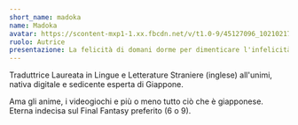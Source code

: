 ```yaml
---
short_name: madoka
name: Madoka
avatar: https://scontent-mxp1-1.xx.fbcdn.net/v/t1.0-9/45127096_10210217295828603_3709235968457310208_n.jpg?_nc_cat=100&_nc_ht=scontent-mxp1-1.xx&oh=8d77881f62e9a1609c05ae4fe57a4f1d&oe=5C6E478E
ruolo: Autrice
presentazione: La felicità di domani dorme per dimenticare l'infelicità di ieri. Spera di fare sogni d'oro e dimenticare la triste realtà. - Kuja
---
```


Traduttrice Laureata in Lingue e Letterature Straniere (inglese) all'unimi, nativa digitale e sedicente esperta di Giappone.

Ama gli anime, i videogiochi e più o meno tutto ciò che è giapponese. Eterna indecisa sul Final Fantasy preferito (6 o 9).
